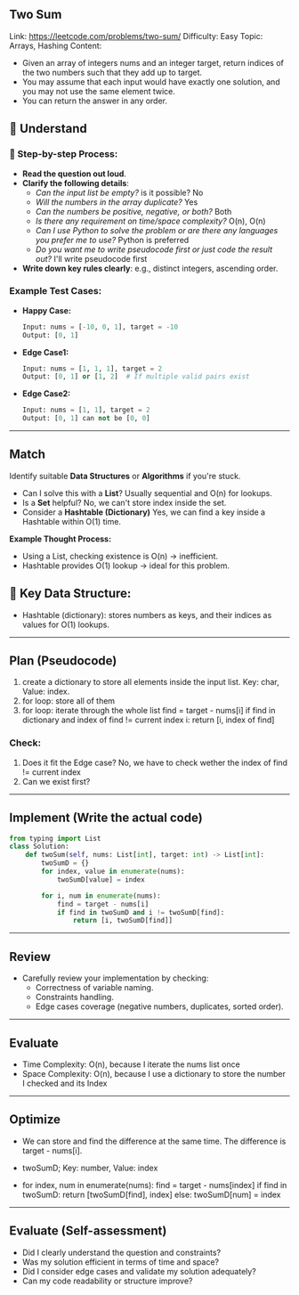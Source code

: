 ## Two Sum
Link: https://leetcode.com/problems/two-sum/
Difficulty: Easy
Topic: Arrays, Hashing
Content: 
- Given an array of integers nums and an integer target, return indices of the two numbers such that they add up to target.
- You may assume that each input would have exactly one solution, and you may not use the same element twice.
- You can return the answer in any order.

## 📖 Understand 

### 📌 Step-by-step Process:
- **Read the question out loud**.
- **Clarify the following details**:
  - *Can the input list be empty?* is it possible? No
  - *Will the numbers in the array duplicate?* Yes
  - *Can the numbers be positive, negative, or both?* Both
  - *Is there any requirement on time/space complexity?* O(n), O(n)
  - *Can I use Python to solve the problem or are there any languages you prefer me to use?* Python is preferred
  - *Do you want me to write pseudocode first or just code the result out?* I'll write pseudocode first
- **Write down key rules clearly**: e.g., distinct integers, ascending order.

### Example Test Cases:
- **Happy Case:**
  ```python
  Input: nums = [-10, 0, 1], target = -10
  Output: [0, 1]
  ```

- **Edge Case1:**
  ```python
  Input: nums = [1, 1, 1], target = 2
  Output: [0, 1] or [1, 2]  # If multiple valid pairs exist
  ```

- **Edge Case2:**
  ```python
  Input: nums = [1, 1], target = 2
  Output: [0, 1] can not be [0, 0]  
  ```

---

## Match
Identify suitable **Data Structures** or **Algorithms** if you're stuck.

- Can I solve this with a **List**? Usually sequential and O(n) for lookups.
- Is a **Set** helpful? No, we can't store index inside the set.
- Consider a **Hashtable (Dictionary)** Yes, we can find a key inside a Hashtable within O(1) time.

**Example Thought Process:**
- Using a List, checking existence is O(n) → inefficient.
- Hashtable provides O(1) lookup → ideal for this problem.

## 🔑 Key Data Structure:
- Hashtable (dictionary): stores numbers as keys, and their indices as values for O(1) lookups.

---

## Plan (Pseudocode)

1. create a dictionary to store all elements inside the input list. Key: char, Value: index.
2. for loop: store all of them
3. for loop: iterate through the whole list
      find = target - nums[i]
      if find in dictionary and index of find != current index i:
        return [i, index of find]
      
### Check:

1. Does it fit the Edge case? No, we have to check wether the index of find != current index 
2. Can we exist first?

---

## Implement (Write the actual code)

```python
from typing import List
class Solution:
    def twoSum(self, nums: List[int], target: int) -> List[int]:
        twoSumD = {}
        for index, value in enumerate(nums):
            twoSumD[value] = index 

        for i, num in enumerate(nums):
            find = target - nums[i]
            if find in twoSumD and i != twoSumD[find]:
                return [i, twoSumD[find]]
```

---

## Review
- Carefully review your implementation by checking:
  - Correctness of variable naming.
  - Constraints handling.
  - Edge cases coverage (negative numbers, duplicates, sorted order).

---

## Evaluate
- Time Complexity: O(n), because I iterate the nums list once
- Space Complexity: O(n), because I use a dictionary to store the number I checked and its Index

---

## Optimize

- We can store and find the difference at the same time. The difference is target - nums[i].
- twoSumD; Key: number, Value: index 

- for index, num in enumerate(nums):
    find = target - nums[index] 
    if find in twoSumD:
      return [twoSumD[find], index]
    else:
      twoSumD[num] = index  

---

## Evaluate (Self-assessment)
- Did I clearly understand the question and constraints?
- Was my solution efficient in terms of time and space?
- Did I consider edge cases and validate my solution adequately?
- Can my code readability or structure improve?

